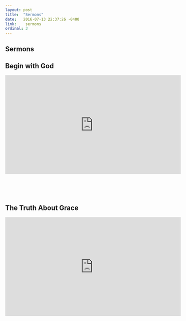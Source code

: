 ```yaml
---
layout: post
title:  "Sermons"
date:   2016-07-13 22:37:26 -0400
link:    sermons
ordinal: 3
---
```


## Sermons

## Begin with God
<iframe width="560" height="315" src="https://www.youtube.com/embed/Jw-Y_ceGpKU" frameborder="0" allowfullscreen></iframe>

<br><br><br>

## The Truth About Grace
<iframe width="560" height="315" src="https://www.youtube.com/watch?v=DeQCVMJYDpQ&t=21m0s" frameborder="0" allowfullscreen></iframe>